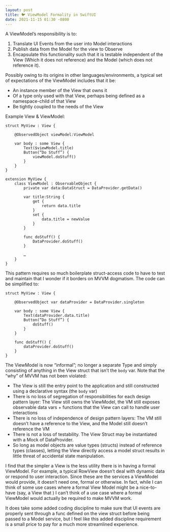 ```yaml
---
layout: post
title: 🐦 ViewModel Formality in SwiftUI
date: 2021-11-15 01:30 -0800
---
```



A ViewModel’s responsibility is to:
1. Translate UI Events from the user into Model interactions
2. Publish data from the Model for the view to Observe
3. Encapsulate this functionality such that it is testable independent of the View (Which it does not reference) and the Model (which does not reference it).

Possibly owing to its origins in other languages/environments, a typical set of expectations of the ViewModel includes that it be:

* An instance member of the View that owns it
* Of a type only used with that View, perhaps being defined as a namespace-child of that View
* Be tightly coupled to the needs of the View 


Example View & ViewModel:

```
struct MyView : View {
	
	@ObservedObject viewModel:ViewModel

	var body : some View {
		Text($viewModel.title)
		Button(“Do Stuff”) {
			viewModel.doStuff()
		}
	}
}

extension MyView {
	class ViewModel : ObservableObject {
		private var data:DataStruct = DataProvider.getData()

		var title:String {
			get {
				return data.title
			}			
			set {
				data.title = newValue
			}
		}
		
		func doStuff() {
			DataProvider.doStuff()
		}
		
		…
	}
}
```


This pattern requires so much boilerplate struct-access code to have to test and maintain that I wonder if it borders on MVVM dogmatism. The code can be simplified to:

```
struct MyView : View {
	
	@ObservedObject var dataProvider = DataProvider.singleton

	var body : some View {
		Text(dataProvider.data.title)
		Button(“Do Stuff”) {
			doStuff()
		}
	}

	func doStuff() {
		dataProvider.doStuff()
	}
}
```

The ViewModel is now “informal”; no longer a separate Type and simply consisting of anything in the View struct that isn’t the `body` var. Note that the “why” of MVVM has not been violated:

* The View is still the entry point to the application and still constructed using a declarative syntax (the `body` var)
* There is no loss of segregation of responsibilities for each design pattern layer: The View still owns the ViewModel, the VM still exposes observable data vars + functions that the View can call to handle user interactions
* There is no loss of independence of design pattern layers: The VM still doesn’t have a reference to the View, and the Model still doesn’t reference the VM
* There is not a loss of testability. The View Struct may be instantiated with a Mock of DataProvider.
* So long as model objects are value types (structs) instead of reference types (classes), letting the View directly access a model struct results in little threat of accidental state manipulation. 

I find that the simpler a View is the less utility there is in having a formal ViewModel. For example, a typical RowView doesn’t deal with dynamic data or respond to user interaction. Since these are the services a ViewModel would provide, it doesn’t need one, formal or otherwise. In fact, while I can think of some use cases where a formal View Model might be a nice-to-have (say, a View that ) I can’t think of a use case where a formal ViewModel would actually be required to make MVVM work.

It does take some added coding discipline to make sure that UI events are properly sent through a func defined on the view struct before being passed to a Model service, but I feel like this added discipline requirement is a small price to pay for a much more streamlined experience.